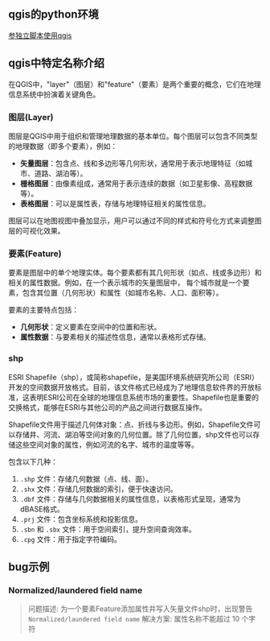 
## qgis的python环境
[参独立脚本使用qgis](https://docs.qgis.org/2.18/en/docs/pyqgis_developer_cookbook/intro.html#run-python-code-when-qgis-starts)


## qgis中特定名称介绍
在QGIS中，"layer"（图层）和"feature"（要素）是两个重要的概念，它们在地理信息系统中扮演着关键角色。

### 图层(Layer)
图层是QGIS中用于组织和管理地理数据的基本单位。每个图层可以包含不同类型的地理数据（即多个要素），例如：

- **矢量图层**：包含点、线和多边形等几何形状，通常用于表示地理特征（如城市、道路、湖泊等）。
- **栅格图层**：由像素组成，通常用于表示连续的数据（如卫星影像、高程数据等）。
- **表格图层**：可以是属性表，存储与地理特征相关的属性信息。

图层可以在地图视图中叠加显示，用户可以通过不同的样式和符号化方式来调整图层的可视化效果。

### 要素(Feature)
要素是图层中的单个地理实体。每个要素都有其几何形状（如点、线或多边形）和相关的属性数据。例如，在一个表示城市的矢量图层中，
每个城市就是一个要素，包含其位置（几何形状）和属性（如城市名称、人口、面积等）。

要素的主要特点包括：

- **几何形状**：定义要素在空间中的位置和形状。
- **属性数据**：与要素相关的描述性信息，通常以表格形式存储。

### shp

ESRI Shapefile（shp），或简称shapefile，是美国环境系统研究所公司（ESRI）开发的空间数据开放格式。目前，该文件格式已经成为了地理信息软件界的开放标准，这表明ESRI公司在全球的地理信息系统市场的重要性。Shapefile也是重要的交换格式，能够在ESRI与其他公司的产品之间进行数据互操作。

Shapefile文件用于描述几何体对象：点、折线与多边形。例如，Shapefile文件可以存储井、河流、湖泊等空间对象的几何位置。除了几何位置，shp文件也可以存储这些空间对象的属性，例如河流的名字、城市的温度等等。

包含以下几种：
1. `.shp` 文件：存储几何数据（点、线、面）。
2. `.shx` 文件：存储几何数据的索引，便于快速访问。
3. `.dbf` 文件：存储与几何数据相关的属性信息，以表格形式呈现，通常为dBASE格式。
4. `.prj` 文件：包含坐标系统和投影信息。
5. `.sbn` 和 `.sbx` 文件：用于空间索引，提升空间查询效率。
6. `.cpg` 文件：用于指定字符编码。


## bug示例

### Normalized/laundered field name
> 问题描述:
为一个要素Feature添加属性并写入矢量文件shp时，出现警告 `Normalized/laundered field name`
> 解决方案:
属性名称不能超过 10 个字符